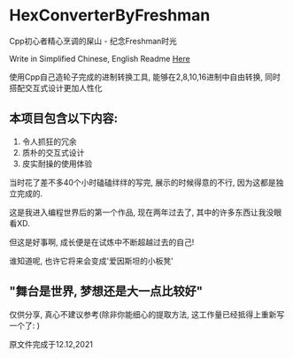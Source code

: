 # HexConverterByFreshman
Cpp初心者精心烹调的屎山 - 纪念Freshman时光


Write in Simplified Chinese, English Readme [Here](https://github.com/SpadeKtlsg/HexConverterByFreshman/blob/main/ReadmeInEnglish)


使用Cpp自己造轮子完成的进制转换工具, 能够在2,8,10,16进制中自由转换, 同时搭配交互式设计更加人性化

本项目包含以下内容:
---
1. 令人抓狂的冗余
2. 质朴的交互式设计
3. 皮实耐操的使用体验

当时花了差不多40个小时磕磕绊绊的写完, 展示的时候得意的不行, 因为这都是独立完成的.

这是我进入编程世界后的第一个作品, 现在两年过去了, 其中的许多东西让我没眼看XD.

但这是好事啊, 成长便是在试炼中不断超越过去的自己!

谁知道呢, 也许它将来会变成'爱因斯坦的小板凳'

"舞台是世界, 梦想还是大一点比较好"
---

仅供分享, 真心不建议参考(除非你能细心的提取方法, 这工作量已经抵得上重新写一个了: )

原文件完成于12.12,2021
